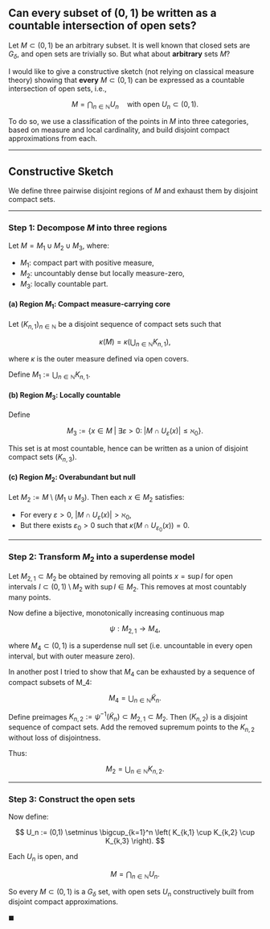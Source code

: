 
## Can every subset of $(0,1)$ be written as a countable intersection of open sets?

Let $M \subset (0,1)$ be an arbitrary subset. It is well known that closed sets are $G_\delta$, and open sets are trivially so. But what about **arbitrary** sets $M$?

I would like to give a constructive sketch (not relying on classical measure theory) showing that **every** $M \subset (0,1)$ can be expressed as a countable intersection of open sets, i.e.,

$$
M = \bigcap_{n \in \mathbb{N}} U_n \quad \text{with open } U_n \subset (0,1).
$$

To do so, we use a classification of the points in $M$ into three categories, based on measure and local cardinality, and build disjoint compact approximations from each.

---

## Constructive Sketch

We define three pairwise disjoint regions of $M$ and exhaust them by disjoint compact sets.

---

### Step 1: Decompose $M$ into three regions

Let $M = M_1 \cup M_2 \cup M_3$, where:

- $M_1$: compact part with positive measure,
- $M_2$: uncountably dense but locally measure-zero,
- $M_3$: locally countable part.

#### (a) Region $M_1$: Compact measure-carrying core

Let $(K_{n,1})_{n \in \mathbb{N}}$ be a disjoint sequence of compact sets such that

$$
\kappa(M) = \kappa\left( \bigcup_{n \in \mathbb{N}} K_{n,1} \right),
$$

where $\kappa$ is the outer measure defined via open covers.

Define $M_1 := \bigcup_{n \in \mathbb{N}} K_{n,1}$.

#### (b) Region $M_3$: Locally countable

Define

$$
M_3 := \left\{ x \in M \;\middle|\; \exists \varepsilon > 0:\; |M \cap U_\varepsilon(x)| \leq \aleph_0 \right\}.
$$

This set is at most countable, hence can be written as a union of disjoint compact sets $(K_{n,3})$.

#### \(c\) Region $M_2$: Overabundant but null

Let $M_2 := M \setminus (M_1 \cup M_3)$. Then each $x \in M_2$ satisfies:

- For every $\varepsilon > 0$, $|M \cap U_\varepsilon(x)| > \aleph_0$,
- But there exists $\varepsilon_0 > 0$ such that $\kappa(M \cap U_{\varepsilon_0}(x)) = 0$.

---

### Step 2: Transform $M_2$ into a superdense model

Let $M_{2,1} \subset M_2$ be obtained by removing all points $x = \sup I$ for open intervals $I \subset (0,1) \setminus M_2$ with $\sup I \in M_2$. This removes at most countably many points.

Now define a bijective, monotonically increasing continuous map

$$
\psi: M_{2,1} \to M_4,
$$

where $M_4 \subset (0,1)$ is a superdense null set (i.e. uncountable in every open interval, but with outer measure zero).

In another post I tried to show that  $M_4$ can be exhausted by a sequence of compact subsets of M_4:

$$
M_4 = \bigcup_{n \in \mathbb{N}} \widetilde{K}_n.
$$

Define preimages $K_{n,2} := \psi^{-1}(\widetilde{K}_n) \subset M_{2,1} \subset M_2$. Then $(K_{n,2})$ is a disjoint sequence of compact sets. Add the removed supremum points to the $K_{n,2}$ without loss of disjointness.

Thus:

$$
M_2 = \bigcup_{n \in \mathbb{N}} K_{n,2}.
$$

---

### Step 3: Construct the open sets

Now define:

$$
U_n := (0,1) \setminus \bigcup_{k=1}^n \left( K_{k,1} \cup K_{k,2} \cup K_{k,3} \right).
$$

Each $U_n$ is open, and

$$
M = \bigcap_{n \in \mathbb{N}} U_n.
$$

So every $M \subset (0,1)$ is a $G_\delta$ set, with open sets $U_n$ constructively built from disjoint compact approximations.

$\blacksquare$
